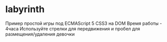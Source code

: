 # labyrinth
Пример простой игры под ECMAScript 5 CSS3 на DOM
Время работы - 4часа
Используйте стрелки для передвижения и пробел для размещения/удаления девочки
